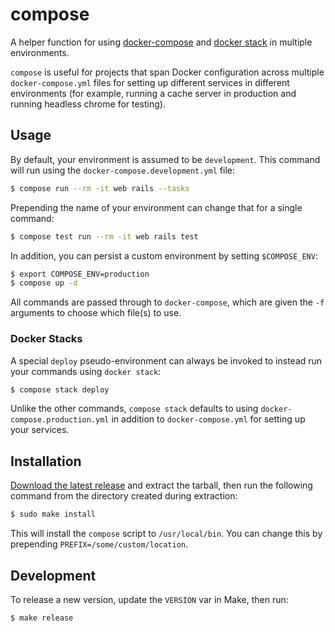 # compose

A helper function for using [docker-compose][] and [docker stack][] in
multiple environments.

`compose` is useful for projects that span Docker configuration across
multiple `docker-compose.yml` files for setting up different services in
different environments (for example, running a cache server in
production and running headless chrome for testing).

## Usage

By default, your environment is assumed to be `development`. This
command will run using the `docker-compose.development.yml` file:

```bash
$ compose run --rm -it web rails --tasks
```

Prepending the name of your environment can change that for a single
command:

```bash
$ compose test run --rm -it web rails test
```

In addition, you can persist a custom environment by setting
`$COMPOSE_ENV`:

```bash
$ export COMPOSE_ENV=production
$ compose up -d
```

All commands are passed through to `docker-compose`, which are given the
`-f` arguments to choose which file(s) to use.

### Docker Stacks

A special `deploy` pseudo-environment can always be invoked to instead
run your commands using `docker stack`:

```bash
$ compose stack deploy
```

Unlike the other commands, `compose stack` defaults to using
`docker-compose.production.yml` in addition to `docker-compose.yml` for
setting up your services.

## Installation

[Download the latest release][] and extract the tarball, then run the
following command from the directory created during extraction:

```bash
$ sudo make install
```

This will install the `compose` script to `/usr/local/bin`. You can
change this by prepending `PREFIX=/some/custom/location`.

## Development

To release a new version, update the `VERSION` var in Make, then run:

```bash
$ make release
```

[docker-compose]: https://docs.docker.com/compose/
[docker stack]: https://docs.docker.com/engine/reference/commandline/stack/
[Download the latest release]: https://github.com/tubbo/compose/releases
